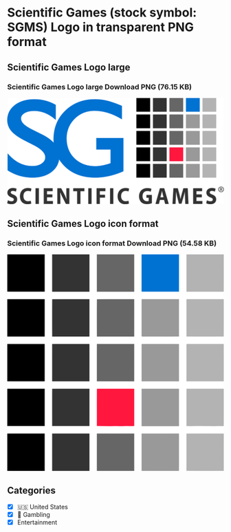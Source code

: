# Scientific Games (stock symbol: SGMS) Logo in transparent PNG format

## Scientific Games Logo large

### Scientific Games Logo large Download PNG (76.15 KB)

![Scientific Games Logo large Download PNG (76.15 KB)](/img/orig/SGMS_BIG-b6c6c234.png)

## Scientific Games Logo icon format

### Scientific Games Logo icon format Download PNG (54.58 KB)

![Scientific Games Logo icon format Download PNG (54.58 KB)](/img/orig/SGMS-9ad7b341.png)



## Categories
- [x] 🇺🇸 United States
- [x] 🎰 Gambling
- [x] Entertainment
